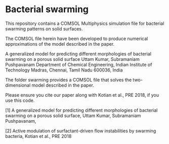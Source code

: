 # Bacterial swarming


This repository contains a COMSOL Multiphysics simulation file for bacterial swarming patterns on solid surfaces.

The COMSOL file herein have been developed to produce numerical approximations of the model described in the paper.

A generalized model for predicting different morphologies of bacterial swarming on a porous solid surface
Uttam Kumar, Subramaniam Pushpavanam
Department of Chemical Engineering, Indian Institute of Technology Madras, Chennai, Tamil Nadu 600036, India


The folder swarming provides a COMSOL file that solves the two-dimensional model described in the paper. 

Please ensure you cite our paper along with Kotian et al., PRE 2018, if you use this code.

[1] A generalized model for predicting different morphologies of bacterial swarming on a porous solid surface,
Uttam Kumar, Subramaniam Pushpavanam,

[2] Active modulation of surfactant-driven flow instabilities by swarming bacteria,
Kotian et al., PRE 2018
